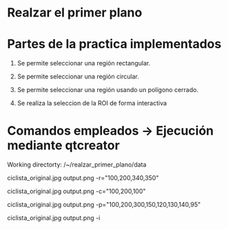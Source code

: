 # Realzar el primer plano

# Partes de la practica implementados

1. Se permite seleccionar una región rectangular.

2. Se permite seleccionar una región circular.

3. Se permite seleccionar una región usando un polígono cerrado.

4. Se realiza la seleccion de la ROI de forma interactiva

# Comandos empleados -> Ejecución mediante qtcreator

Working directorty: /~/realzar_primer_plano/data

ciclista_original.jpg output.png -r="100,200,340,350"

ciclista_original.jpg output.png -c="100,200,100"

ciclista_original.jpg output.png -p="100,200,300,150,120,130,140,95"

ciclista_original.jpg output.png -i

